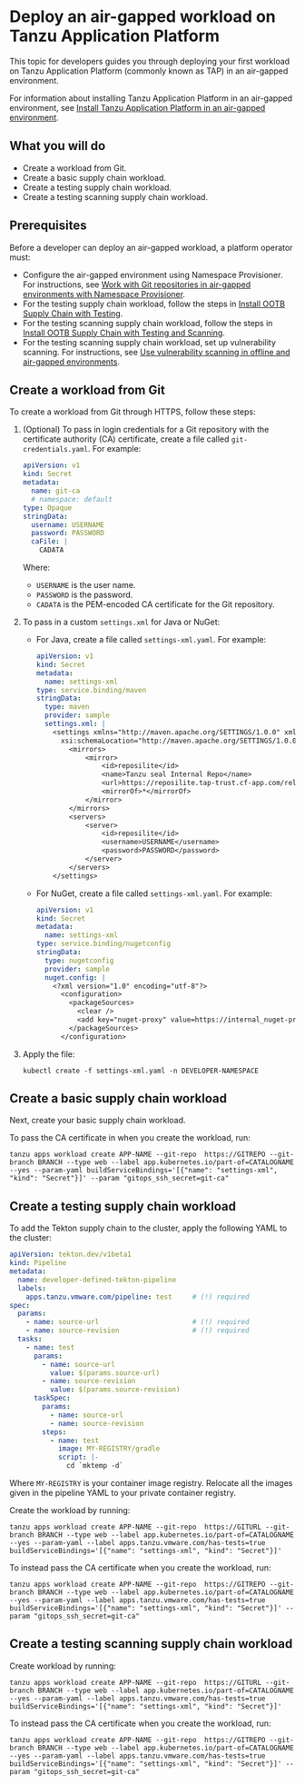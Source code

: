 # Deploy an air-gapped workload on Tanzu Application Platform

This topic for developers guides you through deploying your first workload on Tanzu Application Platform
(commonly known as TAP) in an air-gapped environment.

For information about installing Tanzu Application Platform in an air-gapped environment, see
[Install Tanzu Application Platform in an air-gapped environment](../install-offline/profile.hbs.md).

## <a id="you-will"></a>What you will do

- Create a workload from Git.
- Create a basic supply chain workload.
- Create a testing supply chain workload.
- Create a testing scanning supply chain workload.

## <a id="prereqs"></a>Prerequisites

Before a developer can deploy an air-gapped workload, a platform operator must:

- Configure the air-gapped environment using Namespace Provisioner.
  For instructions, see [Work with Git repositories in air-gapped environments with Namespace Provisioner](../namespace-provisioner/use-case7.hbs.md).
- For the testing supply chain workload, follow the steps in [Install OOTB Supply Chain with Testing](add-test-and-security.hbs.md#install-OOTB-test).
- For the testing scanning supply chain workload, follow the steps in [Install OOTB Supply Chain with Testing and Scanning](add-test-and-security.hbs.md#install-OOTB-test-scan).
- For the testing scanning supply chain workload, set up vulnerability scanning. For instructions, see
  [Use vulnerability scanning in offline and air-gapped environments](../install-offline/scan-offline-airgap.hbs.md).

## <a id="create-workload"></a>Create a workload from Git

To create a workload from Git through HTTPS, follow these steps:

1. (Optional) To pass in login credentials for a Git repository with the certificate authority (CA)
   certificate, create a file called `git-credentials.yaml`. For example:

    ```yaml
    apiVersion: v1
    kind: Secret
    metadata:
      name: git-ca
      # namespace: default
    type: Opaque
    stringData:
      username: USERNAME
      password: PASSWORD
      caFile: |
        CADATA
    ```

    Where:

    - `USERNAME` is the user name.
    - `PASSWORD` is the password.
    - `CADATA` is the PEM-encoded CA certificate for the Git repository.

1. To pass in a custom `settings.xml` for Java or NuGet:

    - For Java, create a file called `settings-xml.yaml`. For example:

        ```yaml
        apiVersion: v1
        kind: Secret
        metadata:
          name: settings-xml
        type: service.binding/maven
        stringData:
          type: maven
          provider: sample
          settings.xml: |
            <settings xmlns="http://maven.apache.org/SETTINGS/1.0.0" xmlns:xsi="http://www.w3.org/2001/XMLSchema-instance"
              xsi:schemaLocation="http://maven.apache.org/SETTINGS/1.0.0 https://maven.apache.org/xsd/settings-1.0.0.xsd">
                <mirrors>
                    <mirror>
                        <id>reposilite</id>
                        <name>Tanzu seal Internal Repo</name>
                        <url>https://reposilite.tap-trust.cf-app.com/releases</url>
                        <mirrorOf>*</mirrorOf>
                    </mirror>
                </mirrors>
                <servers>
                    <server>
                        <id>reposilite</id>
                        <username>USERNAME</username>
                        <password>PASSWORD</password>
                    </server>
                </servers>
            </settings>
        ```

    - For NuGet, create a file called `settings-xml.yaml`. For example:

        ```yaml
        apiVersion: v1
        kind: Secret
        metadata:
          name: settings-xml
        type: service.binding/nugetconfig
        stringData:
          type: nugetconfig
          provider: sample
          nuget.config: |
            <?xml version="1.0" encoding="utf-8"?>
              <configuration>
                <packageSources>
                  <clear />
                  <add key="nuget-proxy" value=https://internal_nuget-proxy_fqdn/repository/nuget.org-proxy/index.json />
                </packageSources>
              </configuration>
        ```

1. Apply the file:

    ```console
    kubectl create -f settings-xml.yaml -n DEVELOPER-NAMESPACE
    ```

## <a id="create-basic-wkload"></a>Create a basic supply chain workload

Next, create your basic supply chain workload.

To pass the CA certificate in when you create the workload, run:

```console
tanzu apps workload create APP-NAME --git-repo  https://GITREPO --git-branch BRANCH --type web --label app.kubernetes.io/part-of=CATALOGNAME --yes --param-yaml buildServiceBindings='[{"name": "settings-xml", "kind": "Secret"}]' --param "gitops_ssh_secret=git-ca"
```

## <a id="create-test-wkload"></a>Create a testing supply chain workload

To add the Tekton supply chain to the cluster, apply the following YAML to the cluster:

```yaml
apiVersion: tekton.dev/v1beta1
kind: Pipeline
metadata:
  name: developer-defined-tekton-pipeline
  labels:
    apps.tanzu.vmware.com/pipeline: test     # (!) required
spec:
  params:
    - name: source-url                       # (!) required
    - name: source-revision                  # (!) required
  tasks:
    - name: test
      params:
        - name: source-url
          value: $(params.source-url)
        - name: source-revision
          value: $(params.source-revision)
      taskSpec:
        params:
          - name: source-url
          - name: source-revision
        steps:
          - name: test
            image: MY-REGISTRY/gradle
            script: |-
              cd `mktemp -d`
```

Where `MY-REGISTRY` is your container image registry. Relocate all the images given in the pipeline YAML to your private container registry.

Create the workload by running:

```console
tanzu apps workload create APP-NAME --git-repo  https://GITURL --git-branch BRANCH --type web --label app.kubernetes.io/part-of=CATALOGNAME --yes --param-yaml --label apps.tanzu.vmware.com/has-tests=true buildServiceBindings='[{"name": "settings-xml", "kind": "Secret"}]'
```

To instead pass the CA certificate when you create the workload, run:

```console
tanzu apps workload create APP-NAME --git-repo  https://GITREPO --git-branch BRANCH --type web --label app.kubernetes.io/part-of=CATALOGNAME --yes --param-yaml --label apps.tanzu.vmware.com/has-tests=true buildServiceBindings='[{"name": "settings-xml", "kind": "Secret"}]' --param "gitops_ssh_secret=git-ca"
```

## <a id="create-test-scan-wkload"></a>Create a testing scanning supply chain workload

Create workload by running:

```console
tanzu apps workload create APP-NAME --git-repo  https://GITURL --git-branch BRANCH --type web --label app.kubernetes.io/part-of=CATALOGNAME --yes --param-yaml --label apps.tanzu.vmware.com/has-tests=true buildServiceBindings='[{"name": "settings-xml", "kind": "Secret"}]'
```

To instead pass the CA certificate when you create the workload, run:

```console
tanzu apps workload create APP-NAME --git-repo  https://GITREPO --git-branch BRANCH --type web --label app.kubernetes.io/part-of=CATALOGNAME --yes --param-yaml --label apps.tanzu.vmware.com/has-tests=true buildServiceBindings='[{"name": "settings-xml", "kind": "Secret"}]' --param "gitops_ssh_secret=git-ca"
```
